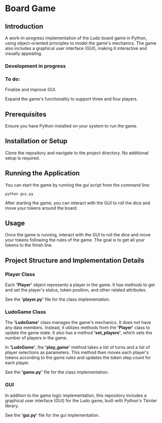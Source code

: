 # Board Game

## Introduction
A work-in-progress implementation of the Ludo board game in Python, using object-oriented principles to model the game's mechanics. The game also includes a graphical user interface (GUI), making it interactive and visually appealing.

### Development in progress

### To do:
Finalize and improve GUI. 

Expand the game's functionality to support three and four players. 

## Prerequisites
Ensure you have Python installed on your system to run the game. 

## Installation or Setup
Clone the repository and navigate to the project directory. No additional setup is required.

## Running the Application
You can start the game by running the gui script from the command line:

`python gui.py`

After starting the game, you can interact with the GUI to roll the dice and move your tokens around the board.

## Usage
Once the game is running, interact with the GUI to roll the dice and move your tokens following the rules of the game. The goal is to get all your tokens to the finish line.

## Project Structure and Implementation Details

### Player Class
Each <b>'Player'</b> object represents a player in the game. It has methods to get and set the player's status, token position, and other related attributes.

See the <b>'player.py'</b> file for the class implementation.

### LudoGame Class
The <b>'LudoGame'</b> class manages the game's mechanics. It does not have any data members. Instead, it utilizes methods from the <b>'Player'</b> class to update the game state. It also has a method <b>'set_players'</b>, which sets the number of players in the game.

In <b>'LudoGame'</b>, the <b>'play_game'</b> method takes a list of turns and a list of player selections as parameters. This method then moves each player's tokens according to the game rules and updates the token step count for each player.

See the <b>'game.py'</b> file for the class implementation.

### GUI
In addition to the game logic implementation, this repository includes a graphical user interface (GUI) for the Ludo game, built with Python's Tkinter library.

See the <b>'gui.py'</b> file for the gui implementation.


